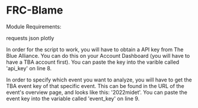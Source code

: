 # FRC-Blame

Module Requirements:

requests
json
plotly


In order for the script to work, you will have to obtain a API key from The Blue Alliance. You can do this on your Account Dashboard (you will have to have a TBA account first). You can paste the key into the varible called 'api_key' on line 8.

In order to specify which event you want to analyze, you will have to get the TBA event key of that specific event. This can be found in the URL of the event's overview page, and looks like this: '2022midet'. You can paste the event key into the variable called 'event_key' on line 9.
